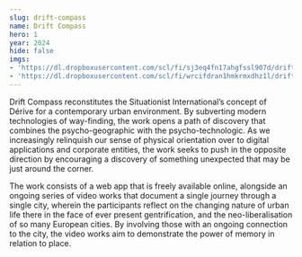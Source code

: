 ```yaml
---
slug: drift-compass
name: Drift Compass
hero: 1
year: 2024
hide: false
imgs:
- 'https://dl.dropboxusercontent.com/scl/fi/sj3eq4fn17ahgfssl907d/drift-compass-0.jpg?rlkey=d0cm3k7rv8mefrupf7cagwesc&dl=0'
- 'https://dl.dropboxusercontent.com/scl/fi/wrcifdran1hmkrmxdhz1l/drift-compass-1.jpg?rlkey=df2h2jnfudrhshoyx1tio6kec&dl=0'
---
```


Drift Compass reconstitutes the Situationist International’s concept of Dérive for a contemporary urban environment. By subverting modern technologies of way-finding, the work opens a path of discovery that combines the psycho-geographic with the psycho-technologic. As we increasingly relinquish our sense of physical orientation over to digital applications and corporate entities, the work seeks to push in the opposite direction by encouraging a discovery of something unexpected that may be just around the corner.

The work consists of a web app that is freely available online, alongside an ongoing series of video works that document a single journey through a single city, wherein the participants reflect on the changing nature of urban life there in the face of ever present gentrification, and the neo-liberalisation of so many European cities. By involving those with an ongoing connection to the city, the video works aim to demonstrate the power of memory in relation to place.
